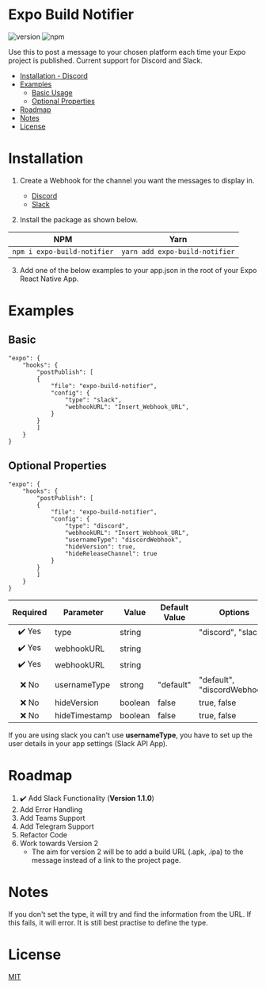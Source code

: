 # Expo Build Notifier

![version](https://img.shields.io/npm/v/expo-build-notifier "Version")
![npm](https://img.shields.io/npm/dt/expo-build-notifier.svg "Total Downloads")

Use this to post a message to your chosen platform each time your Expo project is published. Current support for Discord and Slack.

- [Installation - Discord](#installation)
- [Examples](#examples)
    - [Basic Usage](#basic)
    - [Optional Properties](#optional-properties)
- [Roadmap](#roadmap)
- [Notes](#notes)
- [License](#license)



# Installation
1. Create a Webhook for the channel you want the messages to display in.
    - [Discord](https://support.discord.com/hc/en-us/articles/228383668-Intro-to-Webhooks "Discords How-to-Guide for Webhooks")
    - [Slack](https://api.slack.com/messaging/webhooks#posting_with_webhooks "Slacks How-to-Guide for Webhooks")

2. Install the package as shown below.

| NPM                               | Yarn                                 |
| --------------------------------- | ------------------------------------ |
| ```npm i expo-build-notifier``` | ```yarn add expo-build-notifier``` |

3. Add one of the below examples to your app.json in the root of your Expo React Native App.


# Examples

## Basic
```
"expo": {
    "hooks": {
        "postPublish": [
        {
            "file": "expo-build-notifier",
            "config": {
                "type": "slack",
                "webhookURL": "Insert_Webhook_URL",
            }
        }
        ]
    }
}
```

## Optional Properties
```
"expo": {
    "hooks": {
        "postPublish": [
        {
            "file": "expo-build-notifier",
            "config": {
                "type": "discord",
                "webhookURL": "Insert_Webhook_URL",
                "usernameType": "discordWebhook",
                "hideVersion": true,
                "hideReleaseChannel": true
            }
        }
        ]
    }
}
```
| Required | Parameter     | Value   | Default Value | Options                     |
| :------: | ------------- | ------- | ------------- | --------------------------- |
|  ✔️ Yes  | type          | string  |               | "discord", "slack"          |
|  ✔️ Yes  | webhookURL    | string  |               |                             |
|  ✔️ Yes  | webhookURL    | string  |               |                             |
|   ❌ No   | usernameType  | strong  | "default"     | "default", "discordWebhook" |
|   ❌ No   | hideVersion   | boolean | false         | true, false                 |
|   ❌ No   | hideTimestamp | boolean | false         | true, false                 |

If you are using slack you can't use **usernameType**, you have to set up the user details in your app settings (Slack API App).



# Roadmap
1. ✔️ Add Slack Functionality (**Version 1.1.0**)
2. Add Error Handling
3. Add Teams Support
3. Add Telegram Support
5. Refactor Code
4. Work towards Version 2
    - The aim for version 2 will be to add a build URL (.apk, .ipa) to the message instead of a link to the project page.




# Notes
If you don't set the type, it will try and find the information from the URL. If this fails, it will error. It is still best practise to define the type.



# License
[MIT](./LICENSE)